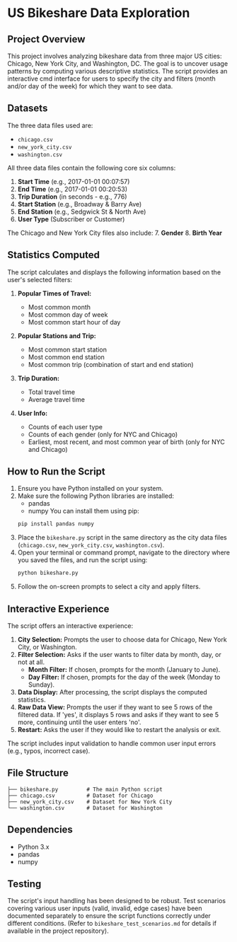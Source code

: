 # US Bikeshare Data Exploration

## Project Overview

This project involves analyzing bikeshare data from three major US cities: Chicago, New York City, and Washington, DC. The goal is to uncover usage patterns by computing various descriptive statistics. The script provides an interactive cmd interface for users to specify the city and filters (month and/or day of the week) for which they want to see data.

## Datasets

The three data files used are:
* `chicago.csv`
* `new_york_city.csv`
* `washington.csv`

All three data files contain the following core six columns:
1.  **Start Time** (e.g., 2017-01-01 00:07:57)
2.  **End Time** (e.g., 2017-01-01 00:20:53)
3.  **Trip Duration** (in seconds - e.g., 776)
4.  **Start Station** (e.g., Broadway & Barry Ave)
5.  **End Station** (e.g., Sedgwick St & North Ave)
6.  **User Type** (Subscriber or Customer)

The Chicago and New York City files also include:
7.  **Gender**
8.  **Birth Year**

## Statistics Computed

The script calculates and displays the following information based on the user's selected filters:

1.  **Popular Times of Travel:**
    * Most common month
    * Most common day of week
    * Most common start hour of day

2.  **Popular Stations and Trip:**
    * Most common start station
    * Most common end station
    * Most common trip (combination of start and end station)

3.  **Trip Duration:**
    * Total travel time
    * Average travel time

4.  **User Info:**
    * Counts of each user type
    * Counts of each gender (only for NYC and Chicago)
    * Earliest, most recent, and most common year of birth (only for NYC and Chicago)

## How to Run the Script

1.  Ensure you have Python installed on your system.
2.  Make sure the following Python libraries are installed:
    * pandas
    * numpy
    You can install them using pip:
    ```bash
    pip install pandas numpy
    ```
3.  Place the `bikeshare.py` script in the same directory as the city data files (`chicago.csv`, `new_york_city.csv`, `washington.csv`).
4.  Open your terminal or command prompt, navigate to the directory where you saved the files, and run the script using:
    ```bash
    python bikeshare.py
    ```
5.  Follow the on-screen prompts to select a city and apply filters.

## Interactive Experience

The script offers an interactive experience:

1.  **City Selection:** Prompts the user to choose data for Chicago, New York City, or Washington.
2.  **Filter Selection:** Asks if the user wants to filter data by month, day, or not at all.
    * **Month Filter:** If chosen, prompts for the month (January to June).
    * **Day Filter:** If chosen, prompts for the day of the week (Monday to Sunday).
3.  **Data Display:** After processing, the script displays the computed statistics.
4.  **Raw Data View:** Prompts the user if they want to see 5 rows of the filtered data. If 'yes', it displays 5 rows and asks if they want to see 5 more, continuing until the user enters 'no'.
5.  **Restart:** Asks the user if they would like to restart the analysis or exit.

The script includes input validation to handle common user input errors (e.g., typos, incorrect case).

## File Structure

```text
├── bikeshare.py         # The main Python script
├── chicago.csv          # Dataset for Chicago
├── new_york_city.csv    # Dataset for New York City
└── washington.csv       # Dataset for Washington
```

## Dependencies

* Python 3.x
* pandas
* numpy

## Testing

The script's input handling has been designed to be robust. Test scenarios covering various user inputs (valid, invalid, edge cases) have been documented separately to ensure the script functions correctly under different conditions. (Refer to `bikeshare_test_scenarios.md` for details if available in the project repository).

